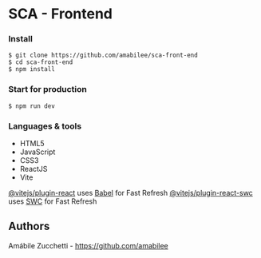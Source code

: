 # SCA - Frontend

### Install

    $ git clone https://github.com/amabilee/sca-front-end
    $ cd sca-front-end
    $ npm install

### Start for production

    $ npm run dev


### Languages & tools

- HTML5
- JavaScript
- CSS3
- ReactJS
- Vite


[@vitejs/plugin-react](https://github.com/vitejs/vite-plugin-react/blob/main/packages/plugin-react/README.md) uses [Babel](https://babeljs.io/) for Fast Refresh
[@vitejs/plugin-react-swc](https://github.com/vitejs/vite-plugin-react-swc) uses [SWC](https://swc.rs/) for Fast Refresh

## Authors
Amábile Zucchetti - https://github.com/amabilee